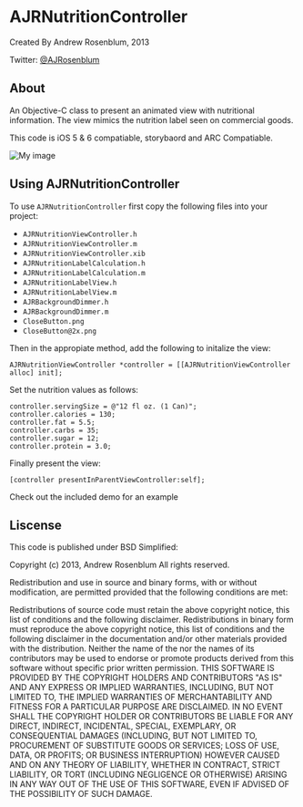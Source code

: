 AJRNutritionController
======================

Created By Andrew Rosenblum, 2013

Twitter: [@AJRosenblum](https://twitter.com/AJRosenblum)


About
------------------------

An Objective-C class to present an animated view with nutritional information. The view mimics the nutrition label seen on commercial goods.

This code is iOS 5 & 6 compatiable, storybaord and ARC Compatiable.

![My image](http://s3.amazonaws.com/cocoacontrols_production/ios_screens/1625/full.png?1360446212)


Using AJRNutritionController
------------------
To use `AJRNutritionController` first copy the following files into your project:
- `AJRNutritionViewController.h`
- `AJRNutritionViewController.m`
- `AJRNutritionViewController.xib`
- `AJRNutritionLabelCalculation.h`
- `AJRNutritionLabelCalculation.m`
- `AJRNutritionLabelView.h`
- `AJRNutritionLabelView.m`
- `AJRBackgroundDimmer.h`
- `AJRBackgroundDimmer.m`
- `CloseButton.png`
- `CloseButton@2x.png`

Then in the appropiate method, add the following to initalize the view:

    AJRNutritionViewController *controller = [[AJRNutritionViewController alloc] init];

Set the nutrition values as follows:

    controller.servingSize = @"12 fl oz. (1 Can)";
    controller.calories = 130;
    controller.fat = 5.5;
    controller.carbs = 35;
    controller.sugar = 12;
    controller.protein = 3.0;
    
Finally present the view:

    [controller presentInParentViewController:self];

Check out the included demo for an example


Liscense
--------------
This code is published under BSD Simplified:


Copyright (c) 2013, Andrew Rosenblum
All rights reserved.

Redistribution and use in source and binary forms, with or without modification, are permitted provided that the following conditions are met:

Redistributions of source code must retain the above copyright notice, this list of conditions and the following disclaimer.
Redistributions in binary form must reproduce the above copyright notice, this list of conditions and the following disclaimer in the documentation and/or other materials provided with the distribution.
Neither the name of the <ORGANIZATION> nor the names of its contributors may be used to endorse or promote products derived from this software without specific prior written permission.
THIS SOFTWARE IS PROVIDED BY THE COPYRIGHT HOLDERS AND CONTRIBUTORS "AS IS" AND ANY EXPRESS OR IMPLIED WARRANTIES, INCLUDING, BUT NOT LIMITED TO, THE IMPLIED WARRANTIES OF MERCHANTABILITY AND FITNESS FOR A PARTICULAR PURPOSE ARE DISCLAIMED. IN NO EVENT SHALL THE COPYRIGHT HOLDER OR CONTRIBUTORS BE LIABLE FOR ANY DIRECT, INDIRECT, INCIDENTAL, SPECIAL, EXEMPLARY, OR CONSEQUENTIAL DAMAGES (INCLUDING, BUT NOT LIMITED TO, PROCUREMENT OF SUBSTITUTE GOODS OR SERVICES; LOSS OF USE, DATA, OR PROFITS; OR BUSINESS INTERRUPTION) HOWEVER CAUSED AND ON ANY THEORY OF LIABILITY, WHETHER IN CONTRACT, STRICT LIABILITY, OR TORT (INCLUDING NEGLIGENCE OR OTHERWISE) ARISING IN ANY WAY OUT OF THE USE OF THIS SOFTWARE, EVEN IF ADVISED OF THE POSSIBILITY OF SUCH DAMAGE.

